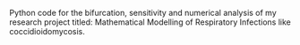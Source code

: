 Python code for the bifurcation, sensitivity and numerical analysis of my research project titled: Mathematical Modelling of Respiratory Infections like coccidioidomycosis. 
